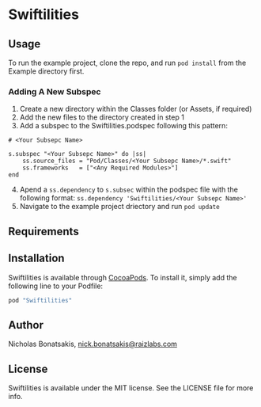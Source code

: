 # Swiftilities

## Usage

To run the example project, clone the repo, and run `pod install` from the Example directory first.

### Adding A New Subspec
1. Create a new directory within the Classes folder (or Assets, if required)
2. Add the new files to the directory created in step 1
3. Add a subspec to the Swiftilities.podspec following this pattern:
```
# <Your Subsepc Name>

s.subspec "<Your Subsepc Name>" do |ss|
	ss.source_files = "Pod/Classes/<Your Subsepc Name>/*.swift"
	ss.frameworks   = ["<Any Required Modules>"]
end 
```
4. Apend a `ss.dependency` to `s.subsec` within the podspec file with the following format: 
`ss.dependency 'Swiftilities/<Your Subsepc Name>'`
5. Navigate to the example project driectory and run `pod update`

## Requirements

## Installation

Swiftilities is available through [CocoaPods](http://cocoapods.org). To install
it, simply add the following line to your Podfile:

```ruby
pod "Swiftilities"
```

## Author

Nicholas Bonatsakis, nick.bonatsakis@raizlabs.com

## License

Swiftilities is available under the MIT license. See the LICENSE file for more info.

